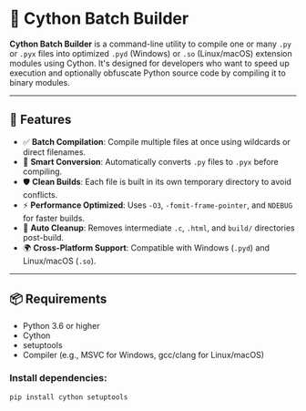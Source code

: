 # 🔧 Cython Batch Builder

**Cython Batch Builder** is a command-line utility to compile one or many `.py` or `.pyx` files into optimized `.pyd` (Windows) or `.so` (Linux/macOS) extension modules using Cython. It's designed for developers who want to speed up execution and optionally obfuscate Python source code by compiling it to binary modules.

---

## 🚀 Features

- ✅ **Batch Compilation**: Compile multiple files at once using wildcards or direct filenames.
- 🧠 **Smart Conversion**: Automatically converts `.py` files to `.pyx` before compiling.
- 🛡️ **Clean Builds**: Each file is built in its own temporary directory to avoid conflicts.
- ⚡ **Performance Optimized**: Uses `-O3`, `-fomit-frame-pointer`, and `NDEBUG` for faster builds.
- 🧹 **Auto Cleanup**: Removes intermediate `.c`, `.html`, and `build/` directories post-build.
- 🌍 **Cross-Platform Support**: Compatible with Windows (`.pyd`) and Linux/macOS (`.so`).

---

## 📦 Requirements

- Python 3.6 or higher
- Cython
- setuptools
- Compiler (e.g., MSVC for Windows, gcc/clang for Linux/macOS)

### Install dependencies:
```bash
pip install cython setuptools
